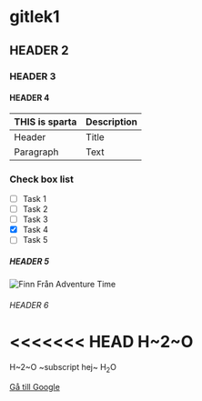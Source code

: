 # gitlek1

## HEADER 2

### HEADER 3

#### HEADER 4

| THIS is sparta | Description |
| ----------- | ----------- |
| Header      | Title       |
| Paragraph   | Text        |
### Check box list
- [ ] Task 1
- [ ] Task 2
- [ ] Task 3
- [x] Task 4
- [ ] Task 5

##### HEADER 5

![Finn Från Adventure Time](https://upload.wikimedia.org/wikipedia/commons/a/af/Tux.png)

###### HEADER 6

<<<<<<< HEAD
H~2~O
=======

H~2~O ~subscript hej~
H<sub>2</sub>O


[Gå till Google](https://www.google.com)
